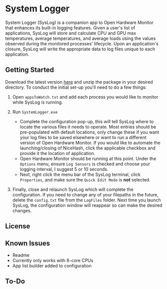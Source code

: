 # System Logger
System Logger (SysLog) is a companion app to Open Hardware Monitor that enhances its built-in logging features. Given a 
user's list of applications, SysLog will store and calculate CPU and GPU max temperatures, average temperatures, and 
average loads using the values observed during the monitored processes' lifecycle. Upon an application's closure, SysLog 
will write the appropriate data to log files unique to each application.

## Getting Started

Download the latest version [here](https://github.com/jeffreykramey/SysLog-Release/raw/main/SystemLogger%201.0-beta.zip) 
and unzip the package in your desired directory. To conduct the initial set-up you'll need to do a few things:
1. Open `appsToWatch.txt` and add each process you would like to monitor while SysLog is running.
2. Run `SystemLogger.exe`
   
    * Complete the configuration pop-up, this will tell SysLog where to locate the various files it needs to operate. Most
    entries should be pre-populated with default locations, only change these if you want your log files to be saved elsewhere
      or want to run a different version of Open Hardware Monitor. If you would like to automate the launching/closing of
      NiceHash, click the applicable checkbox and provide it the location of application.
    * Open Hardware Monitor should be running at this point. Under the `Options` menu, ensure `Log Sensors` is checked
    and choose your logging interval, I suggest 5 or 10 seconds.
    * Next, right click the menu bar of the SysLog terminal, click `Properties`, and make sure the `Quick Edit Mode` is
    **not** selected.
3. Finally, close and relaunch SysLog which will complete the configuration. If you need to change any of your filepaths
in the future, delete the `config.txt` file from the `LogFiles` folder. Next time you launch SysLog, the configuration window
   will reappear so can make the desired changes.
      

## License


## Known Issues
* Readme
* Currently only works with 8-core CPUs
* App list builder added to configuration

## To-Do
